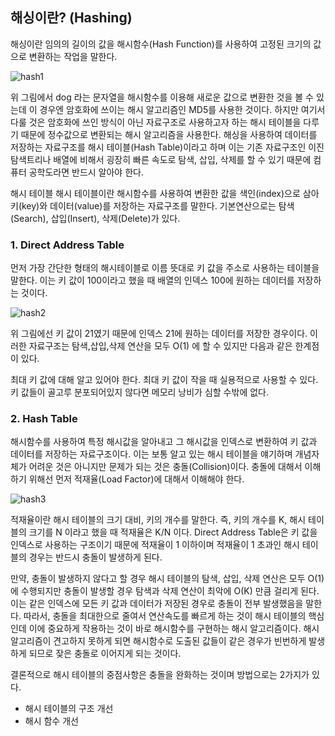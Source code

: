 ## 해싱이란? (Hashing)
해싱이란 임의의 길이의 값을 해시함수(Hash Function)를 사용하여 고정된 크기의 값으로 변환하는 작업을 말한다.

![hash1](https://baeharam.netlify.app/media/ds/hash1.jpg#center)

위 그림에서 dog 라는 문자열을 해시함수를 이용해 새로운 값으로 변환한 것을 볼 수 있는데 이 경우엔 암호화에 쓰이는 해시 알고리즘인 MD5를 사용한 것이다. 하지만 여기서 다룰 것은 암호화에 쓰인 방식이 아닌 자료구조로 사용하고자 하는 해시 테이블을 다루기 때문에 정수값으로 변환되는 해시 알고리즘을 사용한다. 해싱을 사용하여 데이터를 저장하는 자료구조를 해시 테이블(Hash Table)이라고 하며 이는 기존 자료구조인 이진탐색트리나 배열에 비해서 굉장히 빠른 속도로 탐색, 삽입, 삭제를 할 수 있기 때문에 컴퓨터 공학도라면 반드시 알아야 한다.

해시 테이블
해시 테이블이란 해시함수를 사용하여 변환한 값을 색인(index)으로 삼아 키(key)와 데이터(value)를 저장하는 자료구조를 말한다. 기본연산으로는 탐색(Search), 삽입(Insert), 삭제(Delete)가 있다.

### 1. Direct Address Table
먼저 가장 간단한 형태의 해시테이블로 이름 뜻대로 키 값을 주소로 사용하는 테이블을 말한다. 이는 키 값이 100이라고 했을 때 배열의 인덱스 100에 원하는 데이터를 저장하는 것이다.

![hash2](https://baeharam.netlify.app/media/ds/hash2.png#center)

위 그림에선 키 값이 21였기 때문에 인덱스 21에 원하는 데이터를 저장한 경우이다. 이러한 자료구조는 탐색,삽입,삭제 연산을 모두 O(1) 에 할 수 있지만 다음과 같은 한계점이 있다.

최대 키 값에 대해 알고 있어야 한다.
최대 키 값이 작을 때 실용적으로 사용할 수 있다.
키 값들이 골고루 분포되어있지 않다면 메모리 낭비가 심할 수밖에 없다.

### 2. Hash Table

해시함수를 사용하여 특정 해시값을 알아내고 그 해시값을 인덱스로 변환하여 키 값과 데이터를 저장하는 자료구조이다. 이는 보통 알고 있는 해시 테이블을 얘기하며 개념자체가 어려운 것은 아니지만 문제가 되는 것은 충돌(Collision)이다. 충돌에 대해서 이해하기 위해선 먼저 적재율(Load Factor)에 대해서 이해해야 한다.

![hash3](https://baeharam.netlify.app/media/ds/hash3.png)

적재율이란 해시 테이블의 크기 대비, 키의 개수를 말한다. 즉, 키의 개수를 K, 해시 테이블의 크기를 N 이라고 했을 때 적재율은 K/N 이다. Direct Address Table은 키 값을 인덱스로 사용하는 구조이기 때문에 적재율이 1 이하이며 적재율이 1 초과인 해시 테이블의 경우는 반드시 충돌이 발생하게 된다.

만약, 충돌이 발생하지 않다고 할 경우 해시 테이블의 탐색, 삽입, 삭제 연산은 모두 O(1) 에 수행되지만 충돌이 발생할 경우 탐색과 삭제 연산이 최악에 O(K) 만큼 걸리게 된다. 이는 같은 인덱스에 모든 키 값과 데이터가 저장된 경우로 충돌이 전부 발생했음을 말한다. 따라서, 충돌을 최대한으로 줄여서 연산속도를 빠르게 하는 것이 해시 테이블의 핵심인데 이에 중요하게 작용하는 것이 바로 해시함수를 구현하는 해시 알고리즘이다. 해시 알고리즘이 견고하지 못하게 되면 해시함수로 도출된 값들이 같은 경우가 빈번하게 발생하게 되므로 잦은 충돌로 이어지게 되는 것이다.

결론적으로 해시 테이블의 중점사항은 충돌을 완화하는 것이며 방법으로는 2가지가 있다.

* 해시 테이블의 구조 개선
* 해시 함수 개선
